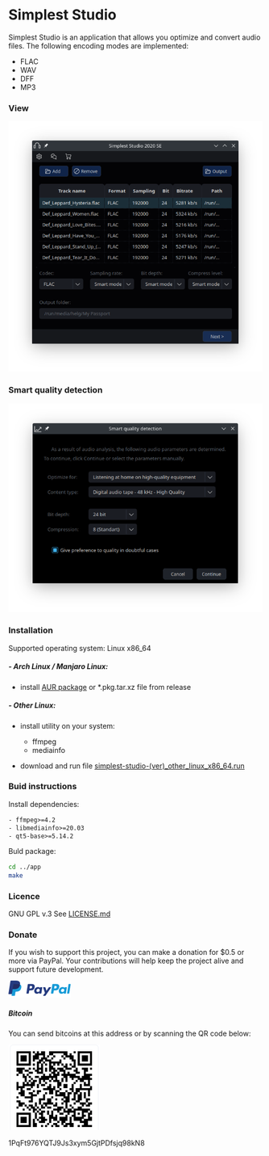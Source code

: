 # Simplest Studio

Simplest Studio is an application that allows you optimize and convert audio files. The following encoding modes are implemented:

  - FLAC
  - WAV
  - DFF
  - MP3

### View

![View](./images/View.png)

### Smart quality detection

![Smart](./images/Smart.png)

### Installation

Supported operating system: Linux x86_64

##### - Arch Linux / Manjaro Linux:
  - install [AUR package](https://aur.archlinux.org/packages/simplest-studio/) or *.pkg.tar.xz file from release

##### - Other Linux:
  - install utility on your system:
    
    - ffmpeg
    - mediainfo

  - download and run file [simplest-studio-(ver)_other_linux_x86_64.run](https://github.com/SimplestStudio/simplest-studio/releases)

  
### Buid instructions

Install dependencies:

    - ffmpeg>=4.2
    - libmediainfo>=20.03
    - qt5-base>=5.14.2

Buld package:

```sh
cd ../app
make
```

### Licence

GNU GPL v.3
See [LICENSE.md](https://github.com/SimplestStudio/simplest-studio/blob/master/LICENSE)


### Donate

If you wish to support this project, you can make a donation for $0.5 or more via PayPal. Your contributions will help keep the project alive and support future development.

[![PayPal](./images/PayPal.png)](https://paypal.me/KozhukharenkoOleg?locale.x=ru_RU)

##### Bitcoin
You can send bitcoins at this address or by scanning the QR code below:

![Bitcoin](./images/Bitcoin.png)

1PqFt976YQTJ9Js3xym5GjtPDfsjq98kN8
